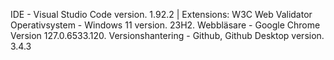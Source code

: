 IDE - Visual Studio Code version. 1.92.2 | Extensions: W3C Web Validator
Operativsystem - Windows 11 version. 23H2. 
Webbläsare - Google Chrome Version 127.0.6533.120. 
Versionshantering - Github, Github Desktop version. 3.4.3



